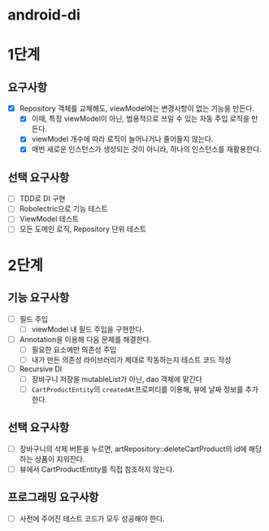 # android-di

# 1단계
## 요구사항
- [x] Repository 객체를 교체해도, viewModel에는 변경사항이 없는 기능을 만든다.
  - [x] 이때, 특정 viewModel이 아닌, 범용적으로 쓰일 수 있는 자동 주입 로직을 만든다.
  - [x] viewModel 개수에 따라 로직이 늘어나거나 줄어들지 않는다.
  - [x] 매번 새로운 인스턴스가 생성되는 것이 아니라, 하나의 인스턴스를 재활용한다.

## 선택 요구사항
- [ ] TDD로 DI 구현
- [ ] Robolectric으로 기능 테스트
- [ ] ViewModel 테스트
- [ ] 모든 도메인 로직, Repository 단위 테스트

# 2단계
## 기능 요구사항
- [ ] 필드 주입
  - [ ] viewModel 내 필드 주입을 구현한다.

- [ ] Annotation을 이용해 다음 문제를 해결한다.
  - [ ] 필요한 요소에만 의존성 주입
  - [ ] 내가 만든 의존성 라이브러리가 제대로 작동하는지 테스트 코드 작성

- [ ] Recursive DI
  - [ ] 장바구니 저장을 mutableList가 아닌, dao 객체에 맡긴다
  - [ ] `CartProductEntity`의 `createdAt`프로퍼티를 이용해, 뷰에 날짜 정보를 추가한다.

## 선택 요구사항
- [ ] 장바구니의 삭제 버튼을 누르면, artRepository::deleteCartProduct의 id에 해당하는 상품이 지워진다.
- [ ] 뷰에서 CartProductEntity를 직접 참조하지 않는다.

## 프로그래밍 요구사항
- [ ] 사전에 주어진 테스트 코드가 모두 성공해야 한다.
